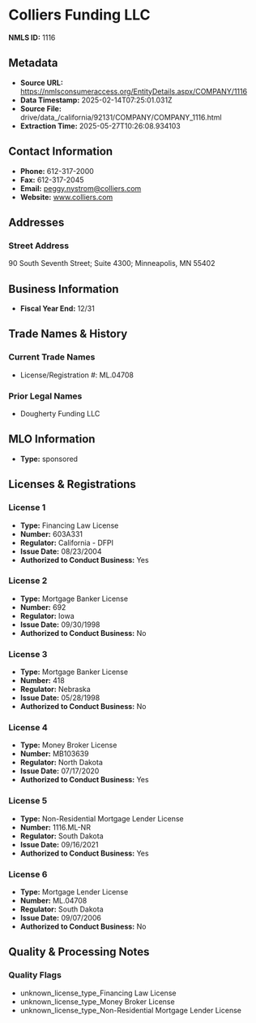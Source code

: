 # Colliers Funding LLC

**NMLS ID:** 1116

## Metadata
- **Source URL:** https://nmlsconsumeraccess.org/EntityDetails.aspx/COMPANY/1116
- **Data Timestamp:** 2025-02-14T07:25:01.031Z
- **Source File:** drive/data_/california/92131/COMPANY/COMPANY_1116.html
- **Extraction Time:** 2025-05-27T10:26:08.934103

## Contact Information
- **Phone:** 612-317-2000
- **Fax:** 612-317-2045
- **Email:** peggy.nystrom@colliers.com
- **Website:** www.colliers.com

## Addresses
### Street Address
90 South Seventh Street; Suite 4300; Minneapolis, MN 55402

## Business Information
- **Fiscal Year End:** 12/31

## Trade Names & History
### Current Trade Names
- License/Registration #: ML.04708

### Prior Legal Names
- Dougherty Funding LLC

## MLO Information
- **Type:** sponsored

## Licenses & Registrations

### License 1
- **Type:** Financing Law License
- **Number:** 603A331
- **Regulator:** California - DFPI
- **Issue Date:** 08/23/2004
- **Authorized to Conduct Business:** Yes

### License 2
- **Type:** Mortgage Banker License
- **Number:** 692
- **Regulator:** Iowa
- **Issue Date:** 09/30/1998
- **Authorized to Conduct Business:** No

### License 3
- **Type:** Mortgage Banker License
- **Number:** 418
- **Regulator:** Nebraska
- **Issue Date:** 05/28/1998
- **Authorized to Conduct Business:** No

### License 4
- **Type:** Money Broker License
- **Number:** MB103639
- **Regulator:** North Dakota
- **Issue Date:** 07/17/2020
- **Authorized to Conduct Business:** Yes

### License 5
- **Type:** Non-Residential Mortgage Lender License
- **Number:** 1116.ML-NR
- **Regulator:** South Dakota
- **Issue Date:** 09/16/2021
- **Authorized to Conduct Business:** Yes

### License 6
- **Type:** Mortgage Lender License
- **Number:** ML.04708
- **Regulator:** South Dakota
- **Issue Date:** 09/07/2006
- **Authorized to Conduct Business:** No

## Quality & Processing Notes
### Quality Flags
- unknown_license_type_Financing Law License
- unknown_license_type_Money Broker License
- unknown_license_type_Non-Residential Mortgage Lender License
